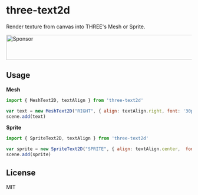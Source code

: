 three-text2d
===

Render texture from canvas into THREE's Mesh or Sprite.

<a target='_blank' rel='nofollow' href='https://app.codesponsor.io/link/Pa34TYK6ySj3zGr7u124Dgnn/gamestdio/three-text2d'>
  <img alt='Sponsor' width='888' height='68' src='https://app.codesponsor.io/embed/Pa34TYK6ySj3zGr7u124Dgnn/gamestdio/three-text2d.svg' />
</a>

Usage
---

**Mesh**

```javascript
import { MeshText2D, textAlign } from 'three-text2d'

var text = new MeshText2D("RIGHT", { align: textAlign.right, font: '30px Arial', fillStyle: '#000000', antialias: true })
scene.add(text)
```

**Sprite**

```javascript
import { SpriteText2D, textAlign } from 'three-text2d'

var sprite = new SpriteText2D("SPRITE", { align: textAlign.center,  font: '40px Arial', fillStyle: '#000000' , antialias: false })
scene.add(sprite)
```

License
---

MIT
